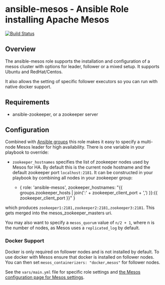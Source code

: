 ansible-mesos - Ansible Role installing Apache Mesos
=============

[![Build Status](https://travis-ci.org/AnsibleShipyard/ansible-mesos.svg?branch=master)](https://travis-ci.org/AnsibleShipyard/ansible-mesos)

## Overview

The ansible-mesos role supports the installation and configuration of a mesos cluster with options for leader, follower or a mixed setup. It supports Ubuntu and RedHat/Centos. 

It also allows the setting of specific follower executors so you can run with native docker support.

## Requirements
  
  - ansible-zookeeper, or a zookeeper server

## Configuration

Combined with [Ansible groups](http://docs.ansible.com/intro_inventory.html#hosts-and-groups) this role makes it easy to specify a multi-node Mesos leader for high availability. There is one variable in your playbook to override:

* ```zookeeper_hostnames``` specifies the list of zookeeper nodes used by Mesos for HA. By default this is the current node hostname and the default zookeeper port ```localhost:2181```. It can be constructed in your playbook by combining all nodes in your zookeeper group:

     - { role: 'ansible-mesos', zookeeper_hostnames: "{{ groups.zookeeper_hosts | join(':' + zookeeper_client_port + ',')  }}:{{ zookeeper_client_port  }}" }

which produces ```zookeeper1:2181,zookeeper2:2181,zookeeper3:2181```. This gets merged into the mesos_zookeeper_masters uri. 
 
You may also want to specify a ```mesos_quorum``` value of ```n/2 + 1```, where n is the number of nodes, as Mesos uses a ```replicated_log``` by default.

### Docker Support

Docker is only required on follower nodes and is not installed by default. To use docker with Mesos ensure that docker is installed on follower nodes. You can then set ```mesos_containerizers: "docker,mesos"``` for follower nodes.

See the ```vars/main.yml``` file for specific role settings and [the Mesos configuration page for Mesos settings](http://mesos.apache.org/documentation/latest/configuration/).
